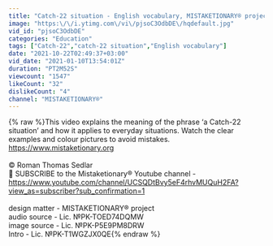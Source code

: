 ```yaml
---
title: "Catch-22 situation - English vocabulary, MISTAKETIONARY® project"
image: "https:\/\/i.ytimg.com\/vi\/pjsoC3OdbDE\/hqdefault.jpg"
vid_id: "pjsoC3OdbDE"
categories: "Education"
tags: ["Catch-22","catch-22 situation","English vocabulary"]
date: "2021-10-22T02:49:37+03:00"
vid_date: "2021-01-10T13:54:01Z"
duration: "PT2M52S"
viewcount: "1547"
likeCount: "32"
dislikeCount: "4"
channel: "MISTAKETIONARY®"
---
```

{% raw %}This video explains the meaning of the phrase ‘a Catch-22 situation’ and how it applies to everyday situations. Watch the clear examples and colour pictures to avoid mistakes.<br /><a rel="nofollow" target="blank" href="https://www.mistaketionary.org">https://www.mistaketionary.org</a><br /><br />© Roman Thomas Sedlar<br />🔴 SUBSCRIBE to the Mistaketionary® Youtube channel -<br /><a rel="nofollow" target="blank" href="https://www.youtube.com/channel/UCSQDtBvy5eF4rhvMUQuH2FA?view_as=subscriber?sub_confirmation=1">https://www.youtube.com/channel/UCSQDtBvy5eF4rhvMUQuH2FA?view_as=subscriber?sub_confirmation=1</a><br /><br />design matter - MISTAKETIONARY® project<br />audio source - Lic. №PK-TOED74DQMW<br />image source - Lic. №PK-P5E9PM8DRW<br />Intro - Lic. №PK-T1WGZJX0QE{% endraw %}
